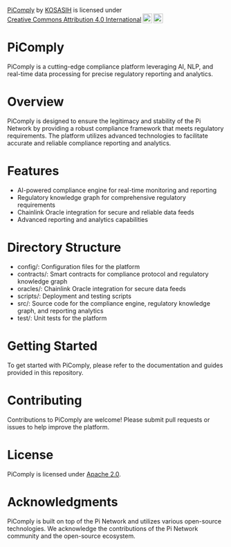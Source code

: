 <p xmlns:cc="http://creativecommons.org/ns#" xmlns:dct="http://purl.org/dc/terms/"><a property="dct:title" rel="cc:attributionURL" href="https://github.com/KOSASIH/pi-nexus-autonomous-banking-network/tree/main/blockchain_integration/pi_network/PiComply">PiComply</a> by <a rel="cc:attributionURL dct:creator" property="cc:attributionName" href="https://www.linkedin.com/in/kosasih-81b46b5a">KOSASIH</a> is licensed under <a href="https://creativecommons.org/licenses/by/4.0/?ref=chooser-v1" target="_blank" rel="license noopener noreferrer" style="display:inline-block;">Creative Commons Attribution 4.0 International<img style="height:22px!important;margin-left:3px;vertical-align:text-bottom;" src="https://mirrors.creativecommons.org/presskit/icons/cc.svg?ref=chooser-v1" alt=""><img style="height:22px!important;margin-left:3px;vertical-align:text-bottom;" src="https://mirrors.creativecommons.org/presskit/icons/by.svg?ref=chooser-v1" alt=""></a></p>

# PiComply

PiComply is a cutting-edge compliance platform leveraging AI, NLP, and real-time data processing for precise regulatory reporting and analytics.

# Overview

PiComply is designed to ensure the legitimacy and stability of the Pi Network by providing a robust compliance framework that meets regulatory requirements. The platform utilizes advanced technologies to facilitate accurate and reliable compliance reporting and analytics.

# Features

- AI-powered compliance engine for real-time monitoring and reporting
- Regulatory knowledge graph for comprehensive regulatory requirements
- Chainlink Oracle integration for secure and reliable data feeds
- Advanced reporting and analytics capabilities

# Directory Structure

- config/: Configuration files for the platform
- contracts/: Smart contracts for compliance protocol and regulatory knowledge graph
- oracles/: Chainlink Oracle integration for secure data feeds
- scripts/: Deployment and testing scripts
- src/: Source code for the compliance engine, regulatory knowledge graph, and reporting analytics
- test/: Unit tests for the platform

# Getting Started

To get started with PiComply, please refer to the documentation and guides provided in this repository.

# Contributing

Contributions to PiComply are welcome! Please submit pull requests or issues to help improve the platform.

# License

PiComply is licensed under [Apache 2.0](LICENSE.md).

# Acknowledgments

PiComply is built on top of the Pi Network and utilizes various open-source technologies. We acknowledge the contributions of the Pi Network community and the open-source ecosystem.
